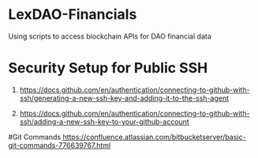 # LexDAO-Financials
Using scripts to access blockchain APIs for DAO financial data


# Security Setup for Public SSH

  1. https://docs.github.com/en/authentication/connecting-to-github-with-ssh/generating-a-new-ssh-key-and-adding-it-to-the-ssh-agent

  2. https://docs.github.com/en/authentication/connecting-to-github-with-ssh/adding-a-new-ssh-key-to-your-github-account


#Git Commands
https://confluence.atlassian.com/bitbucketserver/basic-git-commands-776639767.html
